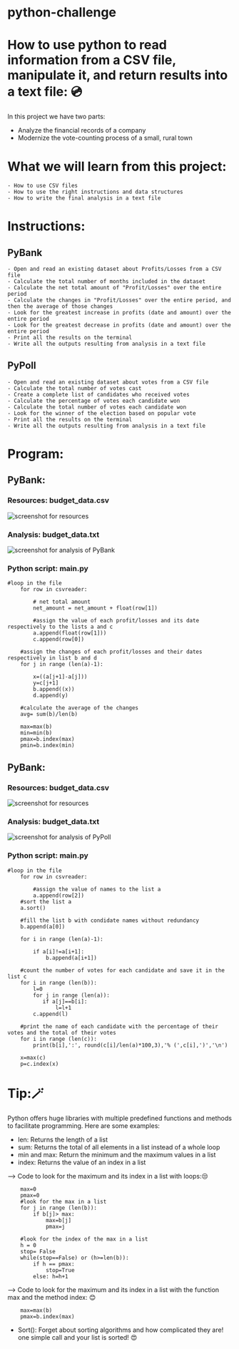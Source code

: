 # python-challenge
# How to use python to read information from a CSV file, manipulate it, and return results into a text file: :cd:

In this project we have two parts: 
- Analyze the financial records of a company
- Modernize the vote-counting process of a small, rural town

# What we will learn from this project:

    - How to use CSV files
    - How to use the right instructions and data structures
    - How to write the final analysis in a text file
    
# Instructions:
## PyBank
    - Open and read an existing dataset about Profits/Losses from a CSV file
    - Calculate the total number of months included in the dataset
    - Calculate the net total amount of "Profit/Losses" over the entire period
    - Calculate the changes in "Profit/Losses" over the entire period, and then the average of those changes
    - Look for the greatest increase in profits (date and amount) over the entire period
    - Look for the greatest decrease in profits (date and amount) over the entire period
    - Print all the results on the terminal
    - Write all the outputs resulting from analysis in a text file
    
## PyPoll
    - Open and read an existing dataset about votes from a CSV file
    - Calculate the total number of votes cast
    - Create a complete list of candidates who received votes
    - Calculate the percentage of votes each candidate won
    - Calculate the total number of votes each candidate won
    - Look for the winner of the election based on popular vote
    - Print all the results on the terminal
    - Write all the outputs resulting from analysis in a text file

#  Program:

## PyBank:

### Resources: budget_data.csv
![screenshot for resources](/budget_data.png)

### Analysis: budget_data.txt
![screenshot for analysis of PyBank](/budget_data.txt.png)

### Python script: main.py
```
#loop in the file
    for row in csvreader:
       
        # net total amount
        net_amount = net_amount + float(row[1])
        
        #assign the value of each profit/losses and its date respectively to the lists a and c
        a.append(float(row[1]))  
        c.append(row[0])
    
    #assign the changes of each profit/losses and their dates respectively in list b and d
    for j in range (len(a)-1):
        
        x=((a[j+1]-a[j]))
        y=c[j+1]
        b.append((x))
        d.append(y)
        
    #calculate the average of the changes
    avg= sum(b)/len(b)

    max=max(b)
    min=min(b)
    pmax=b.index(max)
    pmin=b.index(min)
```

## PyBank:

### Resources: budget_data.csv
![screenshot for resources](/election_data.png)

### Analysis: budget_data.txt
![screenshot for analysis of PyPoll](/election_data.txt.png)

### Python script: main.py
```
#loop in the file
    for row in csvreader:
        
        #assign the value of names to the list a 
        a.append(row[2])  
    #sort the list a 
    a.sort()
    
    #fill the list b with condidate names without redundancy
    b.append(a[0])
    
    for i in range (len(a)-1):
        
        if a[i]!=a[i+1]:
            b.append(a[i+1])
            
    #count the number of votes for each candidate and save it in the list c        
    for i in range (len(b)):   
        l=0
        for j in range (len(a)): 
           if a[j]==b[i]:
               l=l+1
        c.append(l)
    
    #print the name of each candidate with the percentage of their votes and the total of their votes 
    for i in range (len(c)):
        print(b[i],':', round(c[i]/len(a)*100,3),'% (',c[i],')','\n')
    
    x=max(c)
    p=c.index(x)
```   
# Tip:🪄
  
Python offers huge libraries with multiple predefined functions and methods to facilitate programming. Here are some examples:
- len: Returns the length of a list
- sum: Returns the total of all elements in a list instead of a whole loop
- min and max: Return the minimum and the maximum values in a list
- index: Returns the value of an index in a list

--> Code to look for the maximum and its index in a list with loops:😒
```
    max=0
    pmax=0
    #look for the max in a list
    for j in range (len(b)):
        if b[j]> max:
            max=b[j]
            pmax=j  
   
    #look for the index of the max in a list
    h = 0
    stop= False
    while(stop==False) or (h>=len(b)):
        if h == pmax: 
            stop=True
        else: h=h+1
```
 --> Code to look for the maximum and its index in a list with the function max and the method index: 😊
 ```
     max=max(b)
     pmax=b.index(max)
 ```
- Sort(): Forget about sorting algorithms and how complicated they are! one simple call and your list is sorted! 😍
